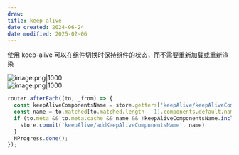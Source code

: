 ```yaml
---
draw:
title: keep-alive
date created: 2024-06-24
date modified: 2025-02-06
---
```


使用 keep-alive 可以在组件切换时保持组件的状态，而不需要重新加载或重新渲染

![image.png|1000](https://imagehosting4picgo.oss-cn-beijing.aliyuncs.com/imagehosting/fix-dir%2Fpicgo%2Fpicgo-clipboard-images%2F2024%2F06%2F24%2F22-29-34-ca5f616bed31a9f48c106d7b8bdb68cf-20240624222934-1b92e6.png)  
![image.png|1000](https://imagehosting4picgo.oss-cn-beijing.aliyuncs.com/imagehosting/fix-dir%2Fpicgo%2Fpicgo-clipboard-images%2F2024%2F06%2F24%2F22-30-00-fc28a54677421af1fc39b0ca6a5cc042-20240624222958-27fc55.png)

```js
router.afterEach((to, _from) => {  
  const keepAliveComponentsName = store.getters['keepAlive/keepAliveComponentsName'] || []  
  const name = to.matched[to.matched.length - 1].components.default.name  
  if (to.meta && to.meta.cache && name && !keepAliveComponentsName.includes(name)) {  
    store.commit('keepAlive/addKeepAliveComponentsName', name)  
  }  
  NProgress.done();  
});
```
